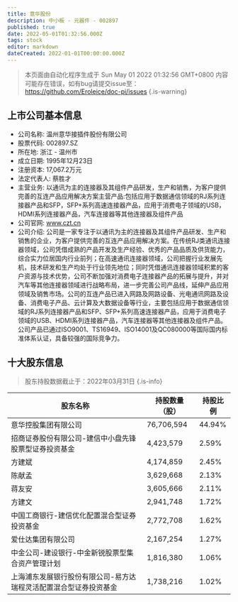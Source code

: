 ```yaml
---
title: 意华股份
description: 中小板 - 元器件 - 002897
published: true
date: 2022-05-01T01:32:56.000Z
tags: stock
editor: markdown
dateCreated: 2022-01-01T00:00:00.000Z
---
```


> 本页面由自动化程序生成于 Sun May 01 2022 01:32:56 GMT+0800
> 内容可能存在错误，如有bug请提交issue至：https://github.com/Eroleice/doc-pi/issues
{.is-warning}

## 上市公司基本信息
- 公司名称: 温州意华接插件股份有限公司
- 股票代码: 002897.SZ
- 所在地: 浙江 - 温州市
- 成立日期: 1995年12月23日
- 注册资本: 17,067.2万元
- 法定代表人: 蔡胜才
- 主营业务: 以通讯为主的连接器及其组件产品研发，生产和销售，为客户提供完善的互连产品应用解决方案主营产品:包括应用于数据通信领域的RJ系列连接器产品和SFP，SFP+系列高速连接器产品，应用于消费电子领域的USB，HDMI系列连接器产品，汽车连接器等其他连接器及组件产品
- 公司官网: www.czt.cn
- 公司介绍: 公司是一家专注于以通讯为主的连接器及其组件产品研发、生产和销售的企业，为客户提供完善的互连产品应用解决方案。在传统RJ类通讯连接器领域，公司凭借成熟的产品开发及生产经验、优秀的产品品质及供货能力，综合实力位居国内行业前列；在高速通讯连接器领域，公司把握行业发展先机，技术研发和生产均处于行业领先地位；同时凭借通讯连接器领域积累的客户资源与技术优势，公司不断加强对消费电子连接器产品的拓展与提升，并对汽车等其他连接器领域进行战略布局，进一步完善公司产品线，延伸产品应用领域及销售市场。公司的互连产品已进入网路及网路设备、光电通讯网路及设备、消费电子产品、云计算及大数据设备等行业，主要包括应用于数据通信领域的RJ系列连接器产品和SFP、SFP+系列高速连接器产品，应用于消费电子领域的USB、HDMI系列连接器产品，汽车连接器等其他连接器及组件产品。公司产品已通过ISO9001、TS16949、ISO14001及QC080000等国际国内标准体系认证，具备较强的国际竞争力。


## 十大股东信息
> 股东持股数据截止于：2022年03月31日
{.is-info}

| 股东名称 | 持股数量（股） | 持股比例 |
| --- | --- | --- |
| 意华控股集团有限公司 | 76,706,594 | 44.94% |
| 招商证券股份有限公司-建信中小盘先锋股票型证券投资基金 | 4,423,579 | 2.59% |
| 方建斌 | 4,174,859 | 2.45% |
| 陈献孟 | 3,629,668 | 2.13% |
| 蒋友安 | 3,605,666 | 2.11% |
| 方建文 | 2,941,748 | 1.72% |
| 中国工商银行-建信优化配置混合型证券投资基金 | 2,772,708 | 1.62% |
| 爱仕达集团有限公司 | 2,167,254 | 1.27% |
| 中金公司-建设银行-中金新锐股票型集合资产管理计划 | 1,816,380 | 1.06% |
| 上海浦东发展银行股份有限公司-易方达瑞程灵活配置混合型证券投资基金 | 1,738,216 | 1.02% |




